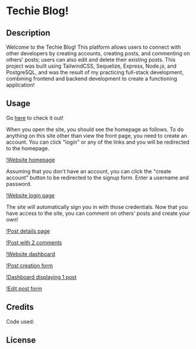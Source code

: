 # Techie Blog!

## Description

Welcome to the Techie Blog! This platform allows users to connect with other developers by creating accounts, creating posts, and commenting on others' posts; users can also edit and delete their existing posts. This project was built using TailwindCSS, Sequelize, Express, Node.js, and PostgreSQL, and was the result of my practicing full-stack development, combining frontend and backend development to create a functioning application!

## Usage

Go [here]() to check it out!

When you open the site, you should see the homepage as follows. To do anything on this site other than view the front page, you need to create an account. You can click "login" or any of the links and you will be redirected to the homepage.

[!Website homepage](/public/images/techblog-1.png)

Assuming that you don't have an account, you can click the "create account" button to be redirected to the signup form. Enter a username and password.

[!Website login page](/public/images/techblog-2.png)

The site will automatically sign you in with those credentials. Now that you have access to the site, you can comment on others' posts and create your own!

[!Post details page](/public/images/techblog-3.png)

[!Post with 2 comments](/public/images/techblog-4.png)

[!Website dashboard](/public/images/techblog-5.png)

[!Post creation form](/public/images/techblog-6.png)

[!Dashboard displaying 1 post](/public/images/techblog-7.png)

[!Edit post form](/public/images/techblog-7.png)

## Credits

Code used:

## License
